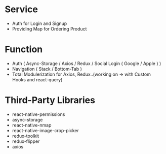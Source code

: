 # Service
 - Auth for Login and Signup
 - Providing Map for Ordering Product

# Function
 - Auth ( Async-Storage / Axios / Redux / Social Login ( Google / Apple ) )
 - Navigation ( Stack / Bottom-Tab )
 - Total Modulerization for Axios, Redux..(working on -> with Custom Hooks and react-query)

# Third-Party Libraries
 - react-native-permissions
 - async-storage
 - react-native-nmap
 - react-native-image-crop-picker
 - redux-toolkit
 - redux-flipper
 - axios
